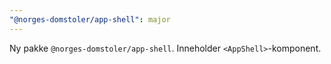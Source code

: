 ```yaml
---
"@norges-domstoler/app-shell": major
---
```


Ny pakke `@norges-domstoler/app-shell`. Inneholder `<AppShell>`-komponent.
